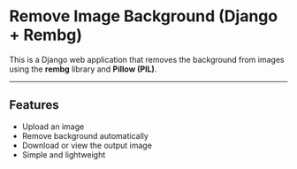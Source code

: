 
# Remove Image Background (Django + Rembg)

This is a Django web application that removes the background from images using the **rembg** library and **Pillow (PIL)**.

---

##  Features
- Upload an image
- Remove background automatically
- Download or view the output image
- Simple and lightweight




